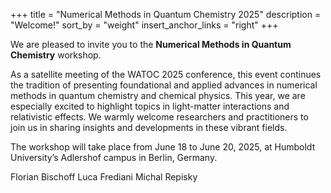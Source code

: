 +++
title = "Numerical Methods in Quantum Chemistry 2025"
description = "Welcome!"
sort_by = "weight"
insert_anchor_links = "right"
+++

We are pleased to invite you to the **Numerical Methods in Quantum Chemistry** workshop. 

As a satellite meeting of the WATOC 2025 conference, this event continues the tradition of presenting foundational and applied advances in numerical methods in quantum chemistry and chemical physics. This year, we are especially excited to highlight topics in light-matter interactions and relativistic effects. We warmly welcome researchers and practitioners to join us in sharing insights and developments in these vibrant fields.

The workshop will take place from June 18 to June 20, 2025, at Humboldt University’s Adlershof campus in Berlin, Germany.

Florian Bischoff
Luca Frediani
Michal Repisky

